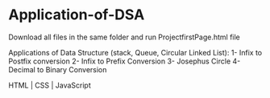 # Application-of-DSA

Download all files in the same folder and run ProjectfirstPage.html file

Applications of Data Structure (stack, Queue, Circular Linked List):
1- Infix to Postfix conversion
2- Infix to Prefix Conversion
3- Josephus Circle
4- Decimal to Binary Conversion

HTML | CSS | JavaScript
